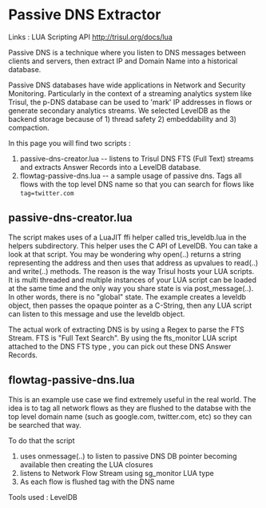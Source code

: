 # Passive DNS Extractor

Links : LUA Scripting API http://trisul.org/docs/lua 


Passive DNS is a technique where you listen to DNS messages between clients and servers, 
then extract IP and Domain Name into a historical database.

Passive DNS databases have wide applications in Network and Security Monitoring. Particularly 
in the context of a streaming analytics system like Trisul, the p-DNS database can be used to
'mark' IP addresses in flows or generate secondary analytics streams. We selected LevelDB as the
backend storage because of 1) thread safety 2) embeddability and 3) compaction. 


In this page you will find two scripts :

1. passive-dns-creator.lua  --  listens to Trisul DNS FTS (Full Text) streams and extracts Answer Records
                                into a LevelDB database. 
2. flowtag-passive-dns.lua  --  a sample usage of passive dns. Tags all flows with the top level DNS name
                                so that you can search for flows like ````tag=twitter.com```` 

## passive-dns-creator.lua

The script makes uses of a LuaJIT ffi helper called tris_leveldb.lua in the helpers subdirectory.  This
helper uses the C API of LevelDB.  You can take a look at that script. You may be wondering why open(..) returns 
a string representing the address and then uses that address  as upvalues to read(..) and write(..) methods. The
reason is the way Trisul hosts your LUA scripts. It is multi threaded and multiple instances of your LUA script
can be loaded at the same time and the only way you share state is via post_message(..). In other words, there is 
no "global" state.  The example creates a leveldb object, then passes the opaque pointer as a C-String, then
any LUA script can listen to this message and use the leveldb object. 

The actual work of extracting DNS is by using a Regex to parse the FTS Stream. FTS is "Full Text Search". By
using the fts_monitor LUA script attached to the DNS FTS type , you can pick out these DNS Answer Records. 


## flowtag-passive-dns.lua

This is an example use case we find extremely useful in the real world. The idea is to tag all network flows as they 
are flushed to the databse with the top level domain name (such as google.com, twitter.com, etc) so they can be searched 
that way.

To do that the script

1. uses onmessage(..) to listen to passive DNS DB pointer becoming available then creating the LUA closures 
2. listens to Network Flow Stream using sg_monitor LUA type
3. As each flow is flushed tag with the DNS name







Tools used  : LevelDB 
